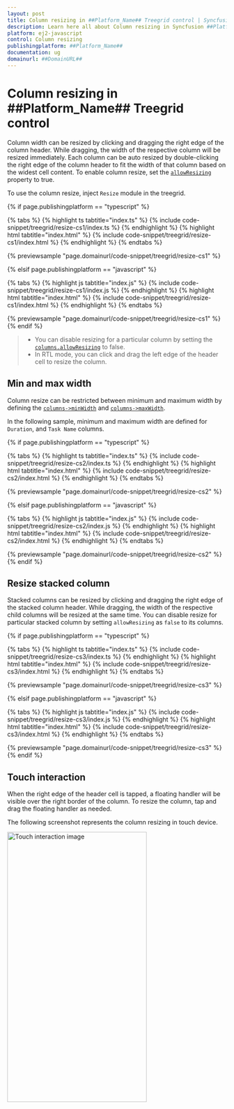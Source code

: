 ```yaml
---
layout: post
title: Column resizing in ##Platform_Name## Treegrid control | Syncfusion
description: Learn here all about Column resizing in Syncfusion ##Platform_Name## Treegrid control of Syncfusion Essential JS 2 and more.
platform: ej2-javascript
control: Column resizing 
publishingplatform: ##Platform_Name##
documentation: ug
domainurl: ##DomainURL##
---
```


# Column resizing in ##Platform_Name## Treegrid control

Column width can be resized by clicking and dragging the right edge of the column header. While dragging, the width of the respective column will be resized immediately. Each column can be auto resized by double-clicking the right edge of the column header to fit the width of that column based on the widest cell content. To enable column resize, set the [`allowResizing`](../../api/treegrid/#allowresizing) property to true.

To use the column resize, inject `Resize` module in the treegrid.

{% if page.publishingplatform == "typescript" %}

 {% tabs %}
{% highlight ts tabtitle="index.ts" %}
{% include code-snippet/treegrid/resize-cs1/index.ts %}
{% endhighlight %}
{% highlight html tabtitle="index.html" %}
{% include code-snippet/treegrid/resize-cs1/index.html %}
{% endhighlight %}
{% endtabs %}
        
{% previewsample "page.domainurl/code-snippet/treegrid/resize-cs1" %}

{% elsif page.publishingplatform == "javascript" %}

{% tabs %}
{% highlight js tabtitle="index.js" %}
{% include code-snippet/treegrid/resize-cs1/index.js %}
{% endhighlight %}
{% highlight html tabtitle="index.html" %}
{% include code-snippet/treegrid/resize-cs1/index.html %}
{% endhighlight %}
{% endtabs %}

{% previewsample "page.domainurl/code-snippet/treegrid/resize-cs1" %}
{% endif %}

> * You can disable resizing for a particular column by setting the [`columns.allowResizing`](../../api/treegrid/column/#allowresizing) to false.
> * In RTL mode, you can click and drag the left edge of the header cell to resize the column.

## Min and max width

Column resize can be restricted between minimum and maximum width by defining the [`columns->minWidth`](../../api/treegrid/column/#minwidth) and [`columns->maxWidth`](../../api/treegrid/column/#maxwidth).

In the following sample, minimum and maximum width are defined for `Duration`, and `Task Name` columns.

{% if page.publishingplatform == "typescript" %}

 {% tabs %}
{% highlight ts tabtitle="index.ts" %}
{% include code-snippet/treegrid/resize-cs2/index.ts %}
{% endhighlight %}
{% highlight html tabtitle="index.html" %}
{% include code-snippet/treegrid/resize-cs2/index.html %}
{% endhighlight %}
{% endtabs %}
        
{% previewsample "page.domainurl/code-snippet/treegrid/resize-cs2" %}

{% elsif page.publishingplatform == "javascript" %}

{% tabs %}
{% highlight js tabtitle="index.js" %}
{% include code-snippet/treegrid/resize-cs2/index.js %}
{% endhighlight %}
{% highlight html tabtitle="index.html" %}
{% include code-snippet/treegrid/resize-cs2/index.html %}
{% endhighlight %}
{% endtabs %}

{% previewsample "page.domainurl/code-snippet/treegrid/resize-cs2" %}
{% endif %}

## Resize stacked column

Stacked columns can be resized by clicking and dragging the right edge of the stacked column header. While dragging, the width of the respective child columns will be resized at the same time. You can disable resize for particular stacked column by setting `allowResizing` as `false` to its columns.

{% if page.publishingplatform == "typescript" %}

 {% tabs %}
{% highlight ts tabtitle="index.ts" %}
{% include code-snippet/treegrid/resize-cs3/index.ts %}
{% endhighlight %}
{% highlight html tabtitle="index.html" %}
{% include code-snippet/treegrid/resize-cs3/index.html %}
{% endhighlight %}
{% endtabs %}
        
{% previewsample "page.domainurl/code-snippet/treegrid/resize-cs3" %}

{% elsif page.publishingplatform == "javascript" %}

{% tabs %}
{% highlight js tabtitle="index.js" %}
{% include code-snippet/treegrid/resize-cs3/index.js %}
{% endhighlight %}
{% highlight html tabtitle="index.html" %}
{% include code-snippet/treegrid/resize-cs3/index.html %}
{% endhighlight %}
{% endtabs %}

{% previewsample "page.domainurl/code-snippet/treegrid/resize-cs3" %}
{% endif %}

## Touch interaction

When the right edge of the header cell is tapped, a floating handler will be visible over the right border of the column. To resize the column, tap and drag the floating handler as needed.

The following screenshot represents the column resizing in touch device.

<img src="../../images/column-resizing.png" alt="Touch interaction image" style="width:320px;height: 620px">